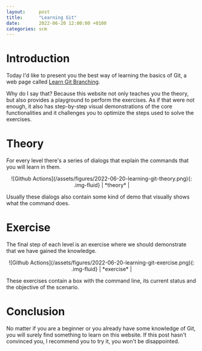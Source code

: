 ```yaml
---
layout:     post
title:      "Learning Git"
date:       2022-06-20 12:00:00 +0100
categories: scm
---
```


# Introduction

Today I'd like to present you the best way of learning the basics of Git, a web page called [Learn Git Branching](https://learngitbranching.js.org/).

Why do I say that? Because this website not only teaches you the theory, but also provides a playground to perform the exercises. As if that were not enough, it also has step-by-step visual demonstrations of the core functionalities and it challenges you to optimize the steps used to solve the exercises.

# Theory

For every level there's a series of dialogs that explain the commands that you will learn in them.

<div style="text-align: center;" markdown="1">
![Github Actions](/assets/figures/2022-06-20-learning-git-theory.png){: .img-fluid}
| *theory* |
</div>

Usually these dialogs also contain some kind of demo that visually shows what the command does.

# Exercise

The final step of each level is an exercise where we should demonstrate that we have gained the knowledge.

<div style="text-align: center;" markdown="1">
![Github Actions](/assets/figures/2022-06-20-learning-git-exercise.png){: .img-fluid}
| *exercise* |
</div>

These exercises contain a box with the command line, its current status and the objective of the scenario.

# Conclusion

No matter if you are a beginner or you already have some knowledge of Git, you will surely find something to learn on this website. If this post hasn't convinced you, I recommend you to try it, you won't be disappointed.
